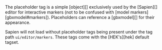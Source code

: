 The placeholder tag is a simple [object][] exclusively used by the [Sapien][] editor for interactive markers (not to be confused with [model markers][gbxmodel#markers]). Placeholders can reference a [gbxmodel][] for their appearance.

Sapien will not load without placeholder tags being present under the tag path `ui/editor/markers`. These tags come with the [HEK's][hek] default tagset.
